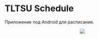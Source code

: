 <h1>TLTSU Schedule</h1>
<p>Приложение под Android для расписания.<p>
<p align="center">
  <img src="https://preview.ibb.co/c6zXBJ/b4_Vawirb_Ns.jpg">
</p>